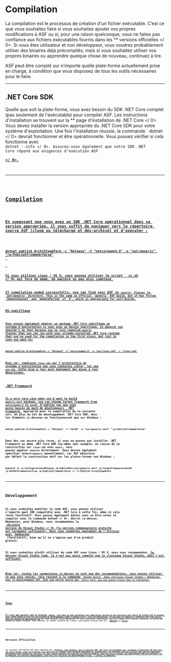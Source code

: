 # Compilation

La compilation est le processus de création d'un fichier exécutable. C’est ce que vous souhaitez faire si vous souhaitez ajouter vos propres modifications à ASF ou si, pour une raison quelconque, vous ne faites pas confiance aux fichiers exécutables fournis dans les ** versions officielles </ 0>. Si vous êtes utilisateur et non développeur, vous voudrez probablement utiliser des binaires déjà précompilés, mais si vous souhaitez utiliser vos propres binaires ou apprendre quelque chose de nouveau, continuez à lire.</p> 

ASF peut être compilé sur n’importe quelle plate-forme actuellement prise en charge, à condition que vous disposiez de tous les outils nécessaires pour le faire.

* * *

## .NET Core SDK

Quelle que soit la plate-forme, vous avez besoin du SDK .NET Core complet (pas seulement de l'exécutable) pour compiler ASF. Les instructions d'installation se trouvent sur la ** page d'installation de .NET Core </ 0>. Vous devez installer la version appropriée du .NET Core SDK pour votre système d'exploitation. Une fois l'installation réussie, la commande ` dotnet </ 0> devrait fonctionner et être opérationnelle. Vous pouvez vérifier si cela fonctionne avec <code> dotnet --info </ 0>. Assurez-vous également que votre SDK .NET Core répond aux exigences d'exécution ASF <strong><a href="https://github.com/JustArchiNET/ArchiSteamFarm/wiki/Compatibility#runtime-requirements"> </ 0>.</p>

<hr />

<h2>Compilation</h2>

<p>En supposant que vous avez un SDK .NET Core opérationnel dans sa version appropriée, il vous suffit de naviguer vers le répertoire source ASF (cloné ou téléchargé et dés-archivé) et d'exécuter :</p>

<pre><code class="shell">dotnet publish ArchiSteamFarm -c "Release" -f "netcoreapp3.0" -o "out/generic" "/p:PublishTrimmed=false"
`</pre> 

Si vous utilisez Linux / OS X, vous pouvez utiliser le script ` cc.sh </ 0> qui fera de même, de manière un peu plus complexe.</p>

<p>If compilation ended successfully, you can find your ASF in <code>source` flavour in `out/generic` directory. This is the same as official `generic` ASF build, but it has forced `UpdateChannel` and `UpdatePeriod` of `0`, which is appropriate for self-builds.

### OS-spécifique

Vous pouvez également générer un package .NET Core spécifique au système d'exploitation si vous avez un besoin spécifique. In general you shouldn't do that because you've just compiled `generic` flavour that you can run with your already-installed .NET Core runtime that you've used for the compilation in the first place, but just in case you want to:

```shell
dotnet publish ArchiSteamFarm -c "Release" -f "netcoreapp3.0" -o "out/linux-x64" -r "linux-x64"
```

Bien sûr, remplacez ` linux-x64 ` par l'architecture du système d'exploitation que vous souhaitez cibler, tel que ` win-x64 `. Cette mise à jour aura également des mises à jour désactivées.

### .NET Framework 

In a very rare case when you'd want to build `generic-netf` package, you can change target framework from `netcoreapp3.0` to `net48`. N'oubliez pas que vous aurez besoin du pack de développeurs **[ .NET Framework ](https://dotnet.microsoft.com/download/visual-studio-sdks)** approprié pour la compilation de la variante ` netf `, en plus du kit de développement .NET Core SDK, donc les éléments ci-dessous ne fonctionneront que sur Windows :

```shell
dotnet publish ArchiSteamFarm -c "Release" -f "net48" -o "out/generic-netf" "/p:PublishTrimmed=false"
```

Dans des cas encore plus rares, si vous ne pouvez pas installer .NET Framework ou même .NET Core SDK lui-même (par exemple, en raison de la construction sur ` linux-x86 ` avec ` mono `), vous pouvez appeler ` msbuild ` directement. Vous devrez également spécifier `ASFNetFramework` manuellement, car ASF désactive par défaut la construction netf sur les plates-formes non Windows :

```shell
msbuild /m /p:Configuration=Release /p:PublishDir=out/generic-netf /p:TargetFramework=net48 /p:ASFNetFramework=true /p:PublishTrimmed=false /r /t:Publish ArchiSteamFarm
```

* * *

## Développement

Si vous souhaitez modifier le code ASF, vous pouvez utiliser n'importe quel IDE compatible avec .NET Core à cette fin, même si cela reste facultatif. Vous pouvez également éditer avec un bloc-notes et compiler avec la commande  dotnet </ 0>. décrit ci-dessus. Néanmoins, pour Windows, nous recommandons la <strong><a href="https://visualstudio.microsoft.com/downloads"> dernière version de Visual Studio </ 0> (la version communautaire gratuite est largement suffisante). Nous vous suggérons également de l’utiliser avec <strong><a href="https://www.jetbrains.com/resharper"> ReSharper </a></strong> (facultatif), bien qu’il ne s’agisse pas d’un produit gratuit.</p>

<p>Si vous souhaitez plutôt utiliser du code ASF sous Linux / OS X, nous vous recommandons <strong><a href="https://code.visualstudio.com/download"> le dernier Visual Studio Code</ 0>. Ce n'est pas aussi complet que le classique Visual Studio, mais c'est suffisant.</p>

<p>Bien sûr, toutes les suggestions ci-dessus ne sont que des recommandations, vous pouvez utiliser ce que vous voulez, cela revient à la commande <code> dotnet build </ 0>. Nous utilisons Visual Studio + ReSharper pour le développement ASF, avec une petite partie des <code> outils tiers </ 0> que vous pouvez trouver dans le référentiel.</p>

<hr />

<h2>Tags</h2>

<p>Il n’est pas garanti que la branche <code> master </ 0> soit dans un état permettant une compilation réussie ou une exécution sans faille du fichier ASF en premier lieu, étant donné qu’elle est une branche de développement comme l’indique notre <strong><a href="https://github.com/JustArchiNET/ArchiSteamFarm/wiki/Release-cycle"> cycle de publication</ 1>. If you want to compile or reference ASF from source, then you should use appropriate <strong><a href="https://github.com/JustArchiNET/ArchiSteamFarm/tags">tag</a></strong> for that purpose, which guarantees at least successful compilation, and very likely also flawless execution (if build was marked as stable release). Pour vérifier la "santé" actuelle de l’arbre, vous pouvez utiliser nos CIs - <strong><a href="https://ci.appveyor.com/project/JustArchi/ArchiSteamFarm">AppVeyor</a></strong> ou <strong><a href="https://travis-ci.com/JustArchiNET/ArchiSteamFarm">Travis</a></strong>.</p>

<hr />

<h2>Versions Officielles</h2>

<p>Les versions officielles ASF sont compilées par <strong><a href="https://ci.appveyor.com/project/JustArchi/ArchiSteamFarm"> AppVeyor </ 0> sous Windows, avec le dernier SDK .NET Core correspondant aux  <strong><a href="https://github.com/JustArchiNET/ArchiSteamFarm/wiki/Compatibility#runtime-requirements">exigences d'exécution</ 1> ASF Une fois les tests passés, tous les packages sont déployés sur GitHub. Cela garantit également la transparence, car AppVeyor utilise toujours des sources publiques officielles pour toutes les versions, et vous pouvez comparer les taux de contrôle de AppVeyor avec les actifs GitHub. Les développeurs ASF ne compilent, ni ne publient les versions manuellement, sauf pour les processus de développement privés, y compris le débogage.</p>
